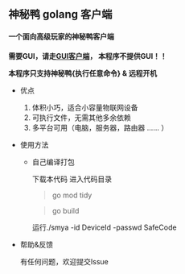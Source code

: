 ## 神秘鸭 golang 客户端
#### 一个面向高级玩家的神秘鸭客户端

**需要GUI，请走[GUI客户端](https://smya.cn/download "神秘鸭客户端")， 本程序不提供GUI！！**

**本程序只支持神秘鸭{执行任意命令} & 远程开机**

- 优点
  1. 体积小巧，适合小容量物联网设备
  2. 可执行文件，无需其他多余依赖
  3. 多平台可用（电脑，服务器，路由器 ...... ）
  
- 使用方法
    
  * 自己编译打包
    
    下载本代码
    进入代码目录
  
    >
    > go mod tidy
    >
    
    >
    > go build
    > 
    
    运行./smya -id DeviceId -passwd SafeCode

- 帮助&反馈

  有任何问题，欢迎提交Issue
